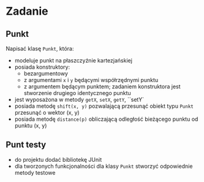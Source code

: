 # Zadanie 

## Punkt

Napisać klasę ``Punkt``, która:
- modeluje punkt na płaszczyźnie kartezjańskiej
- posiada konstruktory:
	- bezargumentowy
	- z argumentami ``x`` i ``y`` będącymi współrzędnymi punktu
	- z argumentem będącym punktem; zadaniem konstruktora jest stworzenie drugiego identycznego punktu
- jest wyposażona w metody ``getX``, ``setX``, ``getY``, ``setY`
- posiada metodę ``shift(x, y)`` pozwalającą przesunąć obiekt typu ``Punkt`` przesunąć o wektor (x, y)
- posiada metodę ``distance(p)`` obliczającą odległość bieżącego punktu od punktu (x, y)

## Punt testy
- do projektu dodać bibliotekę JUnit
- dla tworzonych funkcjonalności dla klasy ``Punkt`` stworzyć odpowiednie metody testowe
